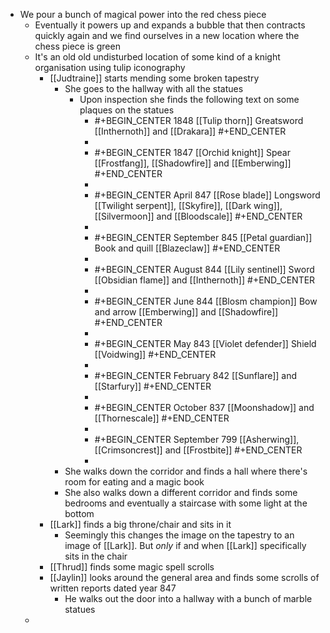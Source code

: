 - We pour a bunch of magical power into the red chess piece
	- Eventually it powers up and expands a bubble that then contracts quickly again and we find ourselves in a new location where the chess piece is green
	- It's an old old undisturbed location of some kind of a knight organisation using tulip iconography
		- [[Judtraine]] starts mending some broken tapestry
			- She goes to the hallway with all the statues
				- Upon inspection she finds the following text on some plaques on the statues
					- #+BEGIN_CENTER
					  1848
					  [[Tulip thorn]]
					  Greatsword
					  [[Inthernoth]] and [[Drakara]]
					  #+END_CENTER
					-
					- #+BEGIN_CENTER
					  1847
					  [[Orchid knight]]
					  Spear
					  [[Frostfang]], [[Shadowfire]] and [[Emberwing]]
					  #+END_CENTER
					-
					- #+BEGIN_CENTER
					  April 847
					  [[Rose blade]]
					  Longsword
					  [[Twilight serpent]], [[Skyfire]], [[Dark wing]], [[Silvermoon]] and [[Bloodscale]]
					  #+END_CENTER
					-
					- #+BEGIN_CENTER
					  September 845
					  [[Petal guardian]]
					  Book and quill
					  [[Blazeclaw]]
					  #+END_CENTER
					-
					- #+BEGIN_CENTER
					  August 844
					  [[Lily sentinel]]
					  Sword
					  [[Obsidian flame]] and [[Inthernoth]]
					  #+END_CENTER
					-
					- #+BEGIN_CENTER
					  June 844
					  [[Blosm champion]]
					  Bow and arrow
					  [[Emberwing]] and [[Shadowfire]]
					  #+END_CENTER
					-
					- #+BEGIN_CENTER
					  May 843
					  [[Violet defender]]
					  Shield
					  [[Voidwing]]
					  #+END_CENTER
					-
					- #+BEGIN_CENTER
					  February 842
					  [[Sunflare]] and [[Starfury]]
					  #+END_CENTER
					-
					- #+BEGIN_CENTER
					  October 837
					  [[Moonshadow]] and [[Thornescale]]
					  #+END_CENTER
					-
					- #+BEGIN_CENTER
					  September 799
					  [[Asherwing]], [[Crimsoncrest]] and [[Frostbite]]
					  #+END_CENTER
					-
			- She walks down the corridor and finds a hall where there's room for eating and a magic book
			- She also walks down a different corridor and finds some bedrooms and eventually a staircase with some light at the bottom
		- [[Lark]] finds a big throne/chair and sits in it
			- Seemingly this changes the image on the tapestry to an image of [[Lark]]. But _only_ if and when [[Lark]] specifically sits in the chair
		- [[Thrud]] finds some magic spell scrolls
		- [[Jaylin]] looks around the general area and finds some scrolls of written reports dated year 847
			- He walks out the door into a hallway with a bunch of marble statues
	-